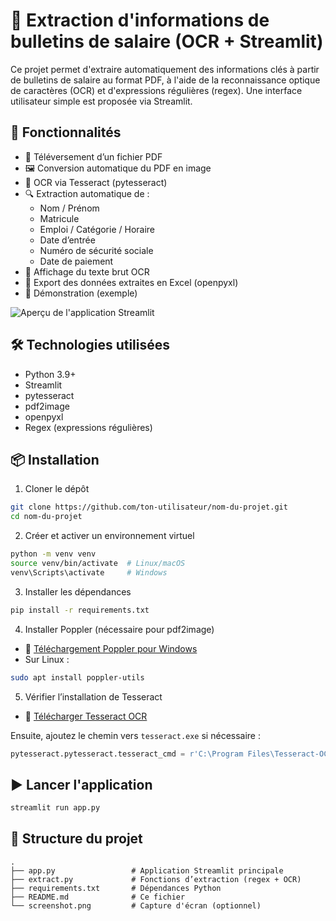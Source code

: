 
# 🧾 Extraction d'informations de bulletins de salaire (OCR + Streamlit)

Ce projet permet d'extraire automatiquement des informations clés à partir de bulletins de salaire au format PDF, à l'aide de la reconnaissance optique de caractères (OCR) et d'expressions régulières (regex). Une interface utilisateur simple est proposée via Streamlit.

## 🚀 Fonctionnalités

- 📂 Téléversement d’un fichier PDF
- 🖼️ Conversion automatique du PDF en image
- 🧠 OCR via Tesseract (pytesseract)
- 🔍 Extraction automatique de :
  - Nom / Prénom
  - Matricule
  - Emploi / Catégorie / Horaire
  - Date d’entrée
  - Numéro de sécurité sociale
  - Date de paiement
- 🧾 Affichage du texte brut OCR
- 💾 Export des données extraites en Excel (openpyxl)
- 📸 Démonstration (exemple)

![Aperçu de l'application Streamlit](screenshot.png)

## 🛠️ Technologies utilisées

- Python 3.9+
- Streamlit
- pytesseract
- pdf2image
- openpyxl
- Regex (expressions régulières)

## 📦 Installation

1. Cloner le dépôt

```bash
git clone https://github.com/ton-utilisateur/nom-du-projet.git
cd nom-du-projet
```

2. Créer et activer un environnement virtuel

```bash
python -m venv venv
source venv/bin/activate  # Linux/macOS
venv\Scripts\activate     # Windows
```

3. Installer les dépendances

```bash
pip install -r requirements.txt
```

4. Installer Poppler (nécessaire pour pdf2image)

- 🔗 [Téléchargement Poppler pour Windows](http://blog.alivate.com.au/poppler-windows/)
- Sur Linux :
```bash
sudo apt install poppler-utils
```

5. Vérifier l’installation de Tesseract

- 🔗 [Télécharger Tesseract OCR](https://github.com/tesseract-ocr/tesseract)

Ensuite, ajoutez le chemin vers `tesseract.exe` si nécessaire :

```python
pytesseract.pytesseract.tesseract_cmd = r'C:\Program Files\Tesseract-OCR\tesseract.exe'
```

## ▶️ Lancer l'application

```bash
streamlit run app.py
```

## 📁 Structure du projet

```
.
├── app.py                 # Application Streamlit principale
├── extract.py             # Fonctions d’extraction (regex + OCR)
├── requirements.txt       # Dépendances Python
├── README.md              # Ce fichier
└── screenshot.png         # Capture d'écran (optionnel)
```
